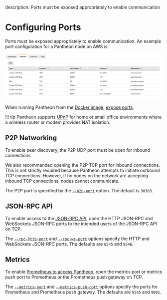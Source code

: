 description: Ports must be exposed appropriately to enable communication
<!--- END of page meta data -->

# Configuring Ports 

Ports must be exposed appropriately to enable communication. An example port configuration for a Pantheon node on AWS is: 
                                     
![Port Configuration](../../images/PortConfiguration.png)

When running Pantheon from the [Docker image](../../Getting-Started/Run-Docker-Image.md), [expose ports](../../Getting-Started/Run-Docker-Image.md#exposing-ports). 

!!! tip 
    Pantheon supports [UPnP](Using-UPnP.md) for home or small office environments where a wireless router 
    or modem provides NAT isolation. 

## P2P Networking 

To enable peer discovery, the P2P UDP port must be open for inbound connections.

We also recommended opening the P2P TCP port for inbound connections. This is not strictly required because 
Pantheon attempts to initiate outbound TCP connections. However, if no nodes on the network are accepting inbound TCP 
connections, nodes cannot communicate.

The P2P port is specified by the [`--p2p-port`](../../Reference/Pantheon-CLI-Syntax.md#p2p-port) option. 
The default is `30303`. 

## JSON-RPC API 

To enable access to the [JSON-RPC API](../../Pantheon-API/Using-JSON-RPC-API.md), open the HTTP JSON-RPC and WebSockets JSON-RPC ports to the intended users 
of the JSON-RPC API on TCP. 

The [`--rpc-http-port`](../../Reference/Pantheon-CLI-Syntax.md#rpc-http-port) and [`--rpc-ws-port`](../../Reference/Pantheon-CLI-Syntax.md#rpc-ws-port) 
options specify the HTTP and WebSockets JSON-RPC ports. The defaults are `8545` and `8546`.  

## Metrics 

To enable [Prometheus to access Pantheon](../../Monitoring/Monitoring-Performance.md#monitor-node-performance-using-prometheus), 
open the metrics port or metrics push port to Prometheus or the Prometheus push gateway on TCP.  

The [`--metrics-port`](../../Reference/Pantheon-CLI-Syntax.md#metrics-port) and [`--metrics-push-port`](../../Reference/Pantheon-CLI-Syntax.md#metrics-push-port) 
options specify the ports for Prometheus and Prometheus push gateway. The defaults are `9545` and `9001`.  